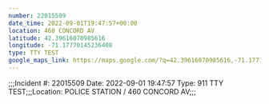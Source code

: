 ```yaml
---
number: 22015509
date_time: 2022-09-01T19:47:57+00:00
location: 460 CONCORD AV
latitude: 42.39616070985616
longitude: -71.17770145236408
type: TTY TEST
google_maps_link: https://maps.google.com/?q=42.39616070985616,-71.17770145236408
---
```


;;;Incident #: 22015509   Date: 2022-09-01 19:47:57   Type: 911 TTY TEST;;;Location: POLICE STATION / 460 CONCORD AV;;;
